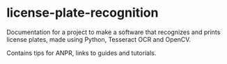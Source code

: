 # license-plate-recognition
Documentation for a project to make a software that recognizes and prints license plates, made using Python, Tesseract OCR and OpenCV.

Contains tips for ANPR, links to guides and tutorials.
